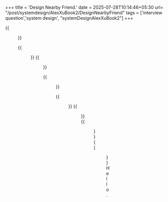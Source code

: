 +++
title = 'Design Nearby Friend.'
date = 2025-07-28T10:14:46+05:30
url= "/post/systemdesign/AlexXuBook2/DesignNearbyFriend"
tags = ['interview question','system design', "systemDesignAlexXuBook2"]
+++

{{<figure src="/images/SystemDesign/DesignExample/DesignNearByFriend/RestfulAPIRequestFlow.png" alt="UserRequest." caption="">}}


{{<figure src="/images/SystemDesign/DesignExample/DesignNearByFriend/PeriodicLocationUpdate.png" alt="UserRequest." caption="">}}
{{<figure src="/images/SystemDesign/DesignExample/DesignNearByFriend/SendLocationUpdateToFriends.png" alt="UserRequest." caption="">}}


{{<figure src="/images/SystemDesign/DesignExample/DesignNearByFriend/ConsistentHashing.png" alt="UserRequest." caption="">}}



{{<figure src="/images/SystemDesign/DesignExample/DesignNearByFriend/FigureOutTheCorrectRedisPubSubServers.png" alt="UserRequest." caption="FigureOutTheCorrectRedisPubSubServers">}}
{{<figure src="/images/SystemDesign/DesignExample/DesignNearByFriend/RedisPubSubChannel.png" alt="UserRequest." caption="RedisPubSubChannel">}}
{{<figure src="/images/SystemDesign/DesignExample/DesignNearByFriend/PublishLocationUpdateToRandomNearbyPerson.png" alt="UserRequest." caption="PublishLocationUpdateToRandomNearbyPerson">}}
{{<figure src="/images/SystemDesign/DesignExample/DesignNearByFriend/Summary.png" alt="UserRequest." caption="Summary">}}
Hello.